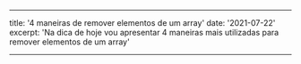 ---

title: '4 maneiras de remover elementos de um array'
date: '2021-07-22'
excerpt: 'Na dica de hoje vou apresentar 4 maneiras mais utilizadas para remover elementos de um array'

---